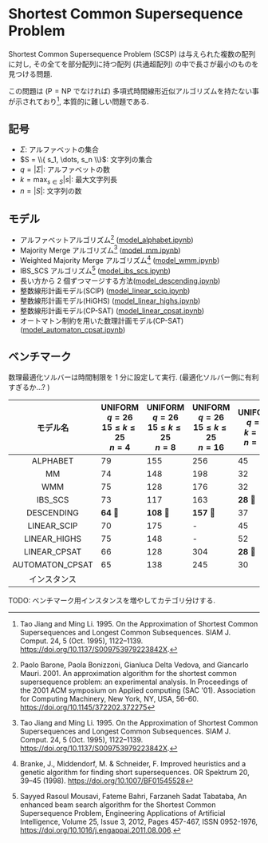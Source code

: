 # Shortest Common Supersequence Problem

Shortest Common Supersequence Problem (SCSP) は与えられた複数の配列に対し,
その全てを部分配列に持つ配列 (共通超配列) の中で長さが最小のものを見つける問題. 

この問題は ($\mathrm{P} = \mathrm{NP}$ でなければ) 多項式時間線形近似アルゴリズムを持たない事が示されており[^1], 
本質的に難しい問題である. 

## 記号

- $\Sigma$: アルファベットの集合
- $S = \\{ s_1, \dots, s_n \\}$: 文字列の集合
- $q = |\Sigma|$: アルファベットの数
- $k = \max_{s \in S} |s|$: 最大文字列長
- $n = |S|$: 文字列の数

## モデル

- アルファベットアルゴリズム[^3] ([model_alphabet.ipynb](./__marimo__/model_alphabet.ipynb))
- Majority Merge アルゴリズム[^1] ([model_mm.ipynb](./__marimo__/model_mm.ipynb))
- Weighted Majority Merge アルゴリズム[^4] ([model_wmm.ipynb](./__marimo__/model_wmm.ipynb))
- IBS_SCS アルゴリズム[^2] ([model_ibs_scs.ipynb](./__marimo__/model_ibs_scs.ipynb))
- 長い方から 2 個ずつマージする方法([model_descending.ipynb](./__marimo__/model_descending.ipynb))
- 整数線形計画モデル(SCIP) ([model_linear_scip.ipynb](./__marimo__/model_linear_scip.ipynb))
- 整数線形計画モデル(HiGHS) ([model_linear_highs.ipynb](./__marimo__/model_linear_highs.ipynb))
- 整数線形計画モデル(CP-SAT) ([model_linear_cpsat.ipynb](./__marimo__/model_linear_cpsat.ipynb))
- オートマトン制約を用いた数理計画モデル(CP-SAT) ([model_automaton_cpsat.ipynb](./__marimo__/model_automaton_cpsat.ipynb))

## ベンチマーク

数理最適化ソルバーは時間制限を 1 分に設定して実行. (最適化ソルバー側に有利すぎるか...? )

| モデル名 | UNIFORM <br> $q=26$ <br> $15 \leq k \leq 25$ <br> $n=4$ | UNIFORM <br> $q=26$ <br> $15 \leq k \leq 25$ <br> $n=8$ | UNIFORM <br> $q=26$ <br> $15 \leq k \leq 25$ <br> $n=16$ | UNIFORM <br> $q=5$ <br> $k=10$ <br> $n=10$ | UNIFORM <br> $q=5$ <br> $k=10$ <br> $n=50$ | NUCLEOTIDE <br> $k=10$ <br> $n=10$ | NUCLEOTIDE <br> $k=50$ <br> $n=50$ | PROTEIN <br> $k=10$ <br> $n=10$ | PROTEIN <br> $k=50$ <br> $n=50$ |
| :---: | --- | --- | --- | --- | --- | --- | --- | --- | --- |
| ALPHABET        | 79 | 155 | 256 | 45 | 50 | 39 | 201 | 71 | 782 |
| MM              | 74 | 148 | 198 | 32 | 36 | 27 | 150 | 62 | 536 |
| WMM             | 75 | 128 | 176 | 32 | 37 | 26 | 146 | 57 | 475 |
| IBS_SCS         | 73 | 117 | 163 | **28** 🥇 | **34** 🥇 | **24** 🥇 | **141** 🥇 | 51 | 893 |
| DESCENDING      | **64** 🥇 | **108** 🥇 | **157** 🥇 | 37 | 71 | 35 | 185 | 53 | **458** 🥇 |
| LINEAR_SCIP     | 70 | 175 | - | 45 | - | 42 | - | 70 | - |
| LINEAR_HIGHS    | 75 | 148 | - | 52 | - | 32 | - | 66 | - |
| LINEAR_CPSAT    | 66 | 128 | 304 | **28** 🥇 | 463 | **24** 🥇 | - | 49 | - |
| AUTOMATON_CPSAT | 65 | 138 | 245 | 30 | 42 | 25 | - | **45** 🥇 | - |
| インスタンス | | | | | | | | | |

TODO: ベンチマーク用インスタンスを増やしてカテゴリ分けする. 

[^1]: Tao Jiang and Ming Li. 1995. On the Approximation of Shortest Common Supersequences and Longest Common Subsequences. SIAM J. Comput. 24, 5 (Oct. 1995), 1122–1139. https://doi.org/10.1137/S009753979223842X. 
[^2]: Sayyed Rasoul Mousavi, Fateme Bahri, Farzaneh Sadat Tabataba, An enhanced beam search algorithm for the Shortest Common Supersequence Problem, Engineering Applications of Artificial Intelligence, Volume 25, Issue 3, 2012, Pages 457-467, ISSN 0952-1976, https://doi.org/10.1016/j.engappai.2011.08.006.
[^3]: Paolo Barone, Paola Bonizzoni, Gianluca Delta Vedova, and Giancarlo Mauri. 2001. An approximation algorithm for the shortest common supersequence problem: an experimental analysis. In Proceedings of the 2001 ACM symposium on Applied computing (SAC '01). Association for Computing Machinery, New York, NY, USA, 56–60. https://doi.org/10.1145/372202.372275
[^4]: Branke, J., Middendorf, M. & Schneider, F. Improved heuristics and a genetic algorithm for finding short supersequences. OR Spektrum 20, 39–45 (1998). https://doi.org/10.1007/BF01545528
